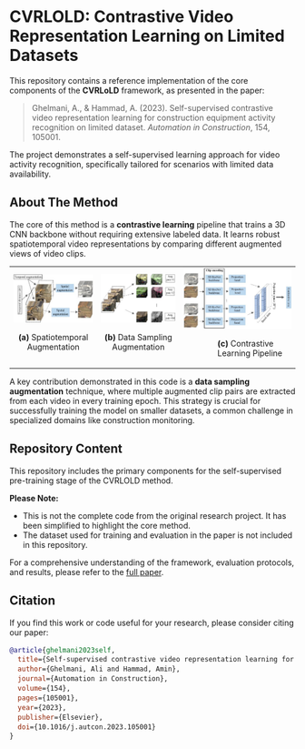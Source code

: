 # CVRLOLD: Contrastive Video Representation Learning on Limited Datasets

This repository contains a reference implementation of the core components of the **CVRLoLD** framework, as presented in the paper:

> Ghelmani, A., & Hammad, A. (2023). Self-supervised contrastive video representation learning for construction equipment activity recognition on limited dataset. *Automation in Construction*, 154, 105001.

The project demonstrates a self-supervised learning approach for video activity recognition, specifically tailored for scenarios with limited data availability.

## About The Method

The core of this method is a **contrastive learning** pipeline that trains a 3D CNN backbone without requiring extensive labeled data. It learns robust spatiotemporal video representations by comparing different augmented views of video clips.

<table align="center" border="0">
  <tr>
    <td><img src="doc/part_a.svg" alt="Spatiotemporal Augmentation" width="100%">
    <p align="center"><b>(a)</b> Spatiotemporal Augmentation</p></td>
    <td><img src="doc/part_b.svg" alt="Data Sampling Augmentation" width="100%">
    <p align="center"><b>(b)</b> Data Sampling Augmentation</p></td>
    <td><img src="doc/part_c.svg" alt="Contrastive Learning Pipeline" width="100%">
    <p style="margin-left: 60px;"><b>(c)</b> Contrastive Learning Pipeline</p></td>
  </tr>
</table>

A key contribution demonstrated in this code is a **data sampling augmentation** technique, where multiple augmented clip pairs are extracted from each video in every training epoch. This strategy is crucial for successfully training the model on smaller datasets, a common challenge in specialized domains like construction monitoring.

## Repository Content

This repository includes the primary components for the self-supervised pre-training stage of the CVRLOLD method.

**Please Note:**
* This is not the complete code from the original research project. It has been simplified to highlight the core method.
* The dataset used for training and evaluation in the paper is not included in this repository.

For a comprehensive understanding of the framework, evaluation protocols, and results, please refer to the [full paper](https://doi.org/10.1016/j.autcon.2023.105001).

## Citation

If you find this work or code useful for your research, please consider citing our paper:

```bibtex
@article{ghelmani2023self,
  title={Self-supervised contrastive video representation learning for construction equipment activity recognition on limited dataset},
  author={Ghelmani, Ali and Hammad, Amin},
  journal={Automation in Construction},
  volume={154},
  pages={105001},
  year={2023},
  publisher={Elsevier},
  doi={10.1016/j.autcon.2023.105001}
}
